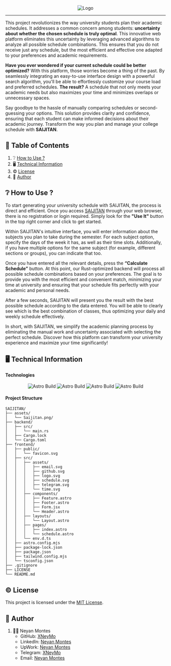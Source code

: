 <div align='center'>
  <img src='https://github.com/XNeyMo/SJT/blob/main/assets/SAIJITAN.png' alt='Logo' />
</div>

---

This project revolutionizes the way university students plan their academic schedules. It addresses a common concern among students: <b>uncertainty about whether the chosen schedule is truly optimal</b>. This innovative web platform eliminates this uncertainty by leveraging advanced algorithms to analyze all possible schedule combinations. This ensures that you do not receive just any schedule, but the most efficient and effective one adapted to your preferences and academic requirements.

<b>Have you ever wondered if your current schedule could be better optimized?</b> With this platform, those worries become a thing of the past. By seamlessly integrating an easy-to-use interface design with a powerful search algorithm, you'll be able to effortlessly customize your course load and preferred schedules. <b>The result?</b> A schedule that not only meets your academic needs but also maximizes your time and minimizes overlaps or unnecessary spaces.

Say goodbye to the hassle of manually comparing schedules or second-guessing your options. This solution provides clarity and confidence, ensuring that each student can make informed decisions about their academic journey. Transform the way you plan and manage your college schedule with <b>SAIJITAN</b>.

## :scroll: Table of Contents

1. :grey_question: [How to Use ?](#how-to-use)
2. :desktop_computer: [Technical Information](#technical-information)
3. :copyright: [License](#license)
4. :wave: [Author](#author)

## <a name="how-to-use"> :grey_question: How to Use ?</a>

To start generating your university schedule with SAIJITAN, the process is direct and efficient. Once you access [SAIJITAN](https://saijitan.netlify.app) through your web browser, there is no registration or login required. Simply look for the <b>"Use It"</b> button in the top right corner and click to get started.

Within SAIJITAN's intuitive interface, you will enter information about the subjects you plan to take during the semester. For each subject option, specify the days of the week it has, as well as their time slots. Additionally, if you have multiple options for the same subject (for example, different sections or groups), you can indicate that too.

Once you have entered all the relevant details, press the <b>“Calculate Schedule”</b> button. At this point, our Rust-optimized backend will process all possible schedule combinations based on your preferences. The goal is to provide you with the most efficient and convenient match, minimizing your time at university and ensuring that your schedule fits perfectly with your academic and personal needs.

After a few seconds, SAIJITAN will present you the result with the best possible schedule according to the data entered. You will be able to clearly see which is the best combination of classes, thus optimizing your daily and weekly schedule effectively.

In short, with SAIJITAN, we simplify the academic planning process by eliminating the manual work and uncertainty associated with selecting the perfect schedule. Discover how this platform can transform your university experience and maximize your time significantly!

## <a name="technical-information"> :desktop_computer: Technical Information</a>

#### Technologies

<div align='center'>
  <img src='https://img.shields.io/badge/Astro_Build-080b1d?style=for-the-badge&logo=astro&logoColor=F1570B' alt='Astro Build' />
  <img src='https://img.shields.io/badge/ReactJS-20232A?style=for-the-badge&logo=react&logoColor=61DAFB' alt='Astro Build' />
  <img src='https://img.shields.io/badge/Tailwind_CSS-38B2AC?style=for-the-badge&logo=tailwind-css&logoColor=white' alt='Astro Build' />
  <img src='https://img.shields.io/badge/Rust-000000?style=for-the-badge&logo=rust&logoColor=f74b00' alt='Astro Build' />
</div>

#### Project Structure

```
SAIJITAN/
├── assets/
│   └── Saijitan.png/
├── backend/
│   ├── src/
│   │   └── main.rs
│   ├── Cargo.lock
│   └── Cargo.toml
├── frontend/
│   ├── public/
│   │   └── favicon.svg
│   ├── src/
│   │   ├── assets/
│   │   │   ├── email.svg
│   │   │   ├── github.svg
│   │   │   ├── logo.svg
│   │   │   ├── schedule.svg
│   │   │   ├── telegram.svg
│   │   │   └── time.svg
│   │   ├── components/
│   │   │   ├── Feature.astro
│   │   │   ├── Footer.astro
│   │   │   ├── Form.jsx
│   │   │   └── Header.astro
│   │   ├── layouts/
│   │   │   └── Layout.astro
│   │   ├── pages/
│   │   │   ├── index.astro
│   │   │   └── schedule.astro
│   │   └── env.d.ts
│   ├── astro.config.mjs
│   ├── package-lock.json
│   ├── package.json
│   ├── tailwind.config.mjs
│   └── tsconfig.json
├── .gitignore
├── LICENSE
└── README.md
```

## <a name="license"> :copyright: License</a>

This project is licensed under the [MIT License](http://opensource.org/licenses/MIT).

## <a name="author"> :wave: Author</a>

1. :frowning_man: Neyan Montes
   - GitHub: [XNeyMo](https://github.com/XNeyMo)
   - LinkedIn: [Neyan Montes](https://www.linkedin.com/in/neyanmontes/)
   - UpWork: [Neyan Montes](https://www.upwork.com/freelancers/~016725aa35a6808ac8)
   - Telegram: [XNeyMo](https://t.me/xneymo)
   - Email: [Neyan Montes](mailto:xneymodev@gmail.com)
